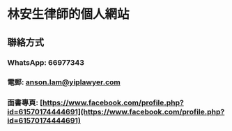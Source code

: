 # 林安生律師的個人網站

## 聯絡方式
### WhatsApp: 66977343
### 電郵: anson.lam@yiplawyer.com
### 面書專頁: [https://www.facebook.com/profile.php?id=61570174444691](https://www.facebook.com/profile.php?id=61570174444691)
